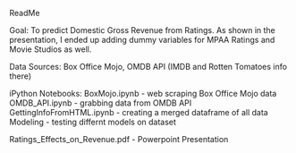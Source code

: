 ReadMe

Goal: To predict Domestic Gross Revenue from Ratings. As shown in the presentation, I ended up adding dummy variables for MPAA Ratings and Movie Studios as well.

Data Sources: Box Office Mojo, OMDB API (IMDB and Rotten Tomatoes info there)

iPython Notebooks: 	BoxMojo.ipynb - web scraping Box Office Mojo data
					OMDB_API.ipynb - grabbing data from OMDB API
					GettingInfoFromHTML.ipynb - creating a merged dataframe of all data
					Modeling - testing differnt models on dataset

Ratings_Effects_on_Revenue.pdf - Powerpoint Presentation